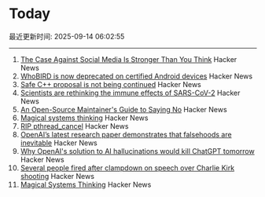 # Today

最近更新时间: 2025-09-14 06:02:55

--- 
1. [The Case Against Social Media Is Stronger Than You Think](https://arachnemag.substack.com/p/the-case-against-social-media-is) Hacker News
2. [WhoBIRD is now deprecated on certified Android devices](https://github.com/woheller69/whoBIRD) Hacker News
3. [Safe C++ proposal is not being continued](https://sibellavia.lol/posts/2025/09/safe-c-proposal-is-not-being-continued/) Hacker News
4. [Scientists are rethinking the immune effects of SARS-CoV-2](https://www.bmj.com/content/390/bmj.r1733) Hacker News
5. [An Open-Source Maintainer's Guide to Saying No](https://www.jlowin.dev/blog/oss-maintainers-guide-to-saying-no) Hacker News
6. [Magical systems thinking](https://worksinprogress.co/issue/magical-systems-thinking/) Hacker News
7. [RIP pthread_cancel](https://eissing.org/icing/posts/rip_pthread_cancel/) Hacker News
8. [OpenAI’s latest research paper demonstrates that falsehoods are inevitable](https://theconversation.com/why-openais-solution-to-ai-hallucinations-would-kill-chatgpt-tomorrow-265107) Hacker News
9. [Why OpenAI's solution to AI hallucinations would kill ChatGPT tomorrow](https://theconversation.com/why-openais-solution-to-ai-hallucinations-would-kill-chatgpt-tomorrow-265107) Hacker News
10. [Several people fired after clampdown on speech over Charlie Kirk shooting](https://www.theguardian.com/us-news/2025/sep/13/charlie-kirk-shooting-people-fired-social-media) Hacker News
11. [Magical Systems Thinking](https://worksinprogress.co/issue/magical-systems-thinking/) Hacker News
